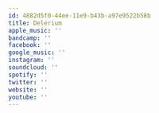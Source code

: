 ```yaml
---
id: 4882d5f0-44ee-11e9-b43b-a97e9522b58b
title: Delerium
apple_music: ''
bandcamp: ''
facebook: ''
google_music: ''
instagram: ''
soundcloud: ''
spotify: ''
twitter: ''
website: ''
youtube: ''
---
```

